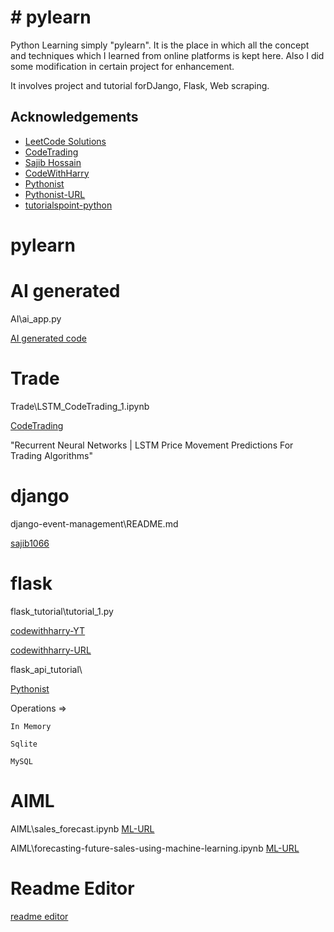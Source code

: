 
# # pylearn

Python Learning simply "pylearn".
It is the place in which all the concept and techniques which I learned from online platforms is kept here. 
Also I did some modification in certain project for enhancement.

It involves project and tutorial forDJango, Flask, Web scraping.




## Acknowledgements

 - [LeetCode Solutions](https://www.youtube.com/@LeetCodeSolutions)
 - [CodeTrading](https://www.youtube.com/@CodeTradingCafe)
 - [Sajib Hossain](https://github.com/sajib1066/django-event-management)
 - [CodeWithHarry](https://www.youtube.com/@CodeWithHarry)
 - [Pythonist](https://www.youtube.com/@Pythonist)
 - [Pythonist-URL](https://pythonist.org/)
 - [tutorialspoint-python](https://www.tutorialspoint.com/python/index.htm)



# pylearn

# AI generated

AI\ai_app.py

 
[AI generated code](https://chat.openai.com/chat)

# Trade

Trade\LSTM_CodeTrading_1.ipynb

[CodeTrading](https://www.youtube.com/watch?v=hpfQE0bTeA4&t=600s)

"Recurrent Neural Networks | LSTM Price Movement Predictions For Trading Algorithms"


# django

django-event-management\README.md

[sajib1066](https://github.com/sajib1066/django-event-management)

 
# flask

flask_tutorial\tutorial_1.py

[codewithharry-YT](https://www.youtube.com/watch?v=DD3ou9sa3Z8&list=PLu0W_9lII9agAiWp6Y41ueUKx1VcTRxmf&index=1)

[codewithharry-URL](https://www.codewithharry.com/videos/web-dev-using-flask-and-python-3/)


flask_api_tutorial\

[Pythonist](https://www.youtube.com/watch?v=F7AK-WzpYdY&list=PLMOobVGrchXN5tKYdyx-d2OwwgxJuqDVH&index=1)

Operations =>

    In Memory 

    Sqlite

    MySQL

# AIML

AIML\sales_forecast.ipynb
[ML-URL](https://thecleverprogrammer.com/2022/03/01/future-sales-prediction-with-machine-learning/)

AIML\forecasting-future-sales-using-machine-learning.ipynb
[ML-URL](https://www.kaggle.com/code/badl071/forecasting-future-sales-using-machine-learning/data)


# Readme Editor

[readme editor](https://readme.so/editor)

